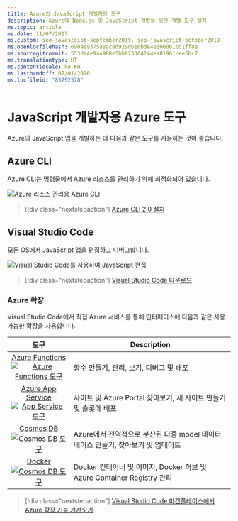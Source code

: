```yaml
---
title: Azure의 JavaScript 개발자용 도구
description: Azure에 Node.js 및 JavaScript 개발을 위한 개별 도구 설치
ms.topic: article
ms.date: 11/07/2017
ms.custom: seo-javascript-september2019, seo-javascript-october2019
ms.openlocfilehash: 690ae9375a8ac8d929d610bde4e306061cd1ff8e
ms.sourcegitcommit: 553da4e9aa988e5bb823364244ea81961cee5bc7
ms.translationtype: HT
ms.contentlocale: ko-KR
ms.lasthandoff: 07/01/2020
ms.locfileid: "85792578"
---
```

# <a name="azure-tools-for-javascript-developers"></a>JavaScript 개발자용 Azure 도구
Azure의 JavaScript 앱을 개발하는 데 다음과 같은 도구를 사용하는 것이 좋습니다.

## <a name="azure-cli"></a>Azure CLI
Azure CLI는 명령줄에서 Azure 리소스를 관리하기 위해 최적화되어 있습니다.

![Azure 리소스 관리용 Azure CLI](media/node-azure-tools/azure-cli.png)
 
> [!div class="nextstepaction"]
> [Azure CLI 2.0 설치](/cli/azure/install-az-cli2)

## <a name="visual-studio-code"></a>Visual Studio Code
모든 OS에서 JavaScript 앱을 편집하고 디버그합니다.

![Visual Studio Code를 사용하여 JavaScript 편집](media/node-azure-tools/visual-studio-code-debug-javascript.png)

> [!div class="nextstepaction"]
> [Visual Studio Code 다운로드](https://code.visualstudio.com)

### <a name="azure-extensions"></a>Azure 확장
Visual Studio Code에서 직접 Azure 서비스를 통해 인터페이스에 다음과 같은 사용 가능한 확장을 사용합니다.

| 도구 | Description  |
|:---------:|---------|
| [Azure Functions](https://marketplace.visualstudio.com/items?itemName=ms-azuretools.vscode-azurefunctions) <br> [![Azure Functions 도구](media/node-azure-tools/icon-azure-functions.png)](https://marketplace.visualstudio.com/items?itemName=ms-azuretools.vscode-azurefunctions) | 함수 만들기, 관리, 보기, 디버그 및 배포|
| [Azure App Service](https://marketplace.visualstudio.com/items?itemName=ms-azuretools.vscode-azureappservice) <br> [![App Service 도구](media/node-azure-tools/icon-azure-app-service.png)](https://marketplace.visualstudio.com/items?itemName=ms-azuretools.vscode-azureappservice) | 사이트 및 Azure Portal 찾아보기, 새 사이트 만들기 및 슬롯에 배포 |
| [Cosmos DB](https://marketplace.visualstudio.com/items?itemName=ms-azuretools.vscode-cosmosdb)  <br> [![Cosmos DB 도구](media/node-azure-tools/icon-cosmos-db.png)](https://marketplace.visualstudio.com/items?itemName=ms-azuretools.vscode-cosmosdb)| Azure에서 전역적으로 분산된 다중 model 데이터베이스 만들기, 찾아보기 및 업데이트 |
| [Docker](https://marketplace.visualstudio.com/items?itemName=formulahendry.docker-explorer)   <br> [![Cosmos DB 도구](media/node-azure-tools/icon-docker.png)](https://marketplace.visualstudio.com/items?itemName=formulahendry.docker-explorer)| Docker 컨테이너 및 이미지, Docker 허브 및 Azure Container Registry 관리 |

> [!div class="nextstepaction"]
> [Visual Studio Code 마켓플레이스에서 Azure 확장 기능 가져오기](https://marketplace.visualstudio.com/search?term=azure&target=VSCode&category=All%20categories&sortBy=Relevance)
